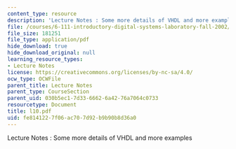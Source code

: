 ```yaml
---
content_type: resource
description: 'Lecture Notes : Some more details of VHDL and more examples'
file: /courses/6-111-introductory-digital-systems-laboratory-fall-2002/fe8141227f06ac707d92b9b90b8d36a0_l10.pdf
file_size: 181251
file_type: application/pdf
hide_download: true
hide_download_original: null
learning_resource_types:
- Lecture Notes
license: https://creativecommons.org/licenses/by-nc-sa/4.0/
ocw_type: OCWFile
parent_title: Lecture Notes
parent_type: CourseSection
parent_uid: 030b5ec1-7d33-6662-6a42-76a7064c0733
resourcetype: Document
title: l10.pdf
uid: fe814122-7f06-ac70-7d92-b9b90b8d36a0
---
```

Lecture Notes : Some more details of VHDL and more examples